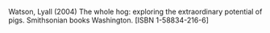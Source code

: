 Watson, Lyall (2004) The whole hog: exploring the extraordinary potential of pigs. Smithsonian books   Washington. [ISBN 1-58834-216-6]
